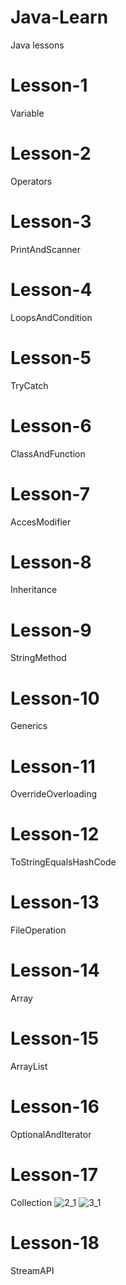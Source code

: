 # Java-Learn
Java lessons


 # Lesson-1 
 Variable
 # Lesson-2 
 Operators
 # Lesson-3 
 PrintAndScanner
 # Lesson-4 
 LoopsAndCondition
 # Lesson-5 
 TryCatch
 # Lesson-6 
 ClassAndFunction
 # Lesson-7 
 AccesModifier
 # Lesson-8 
 Inheritance
 # Lesson-9
 StringMethod
 # Lesson-10
 Generics
 # Lesson-11 
 OverrideOverloading
 # Lesson-12
 ToStringEqualsHashCode
 # Lesson-13 
 FileOperation
 # Lesson-14 
 Array
 # Lesson-15 
 ArrayList
 # Lesson-16 
 OptionalAndIterator
 # Lesson-17
 Collection
 ![2_1](https://github.com/KadirAksoy/Java-Learn/assets/90133005/5468696c-4f7b-41bc-b960-a69125647cd6)
 ![3_1](https://github.com/KadirAksoy/Java-Learn/assets/90133005/694e1281-3500-43c0-b395-10909c15561a)

 # Lesson-18
 StreamAPI

